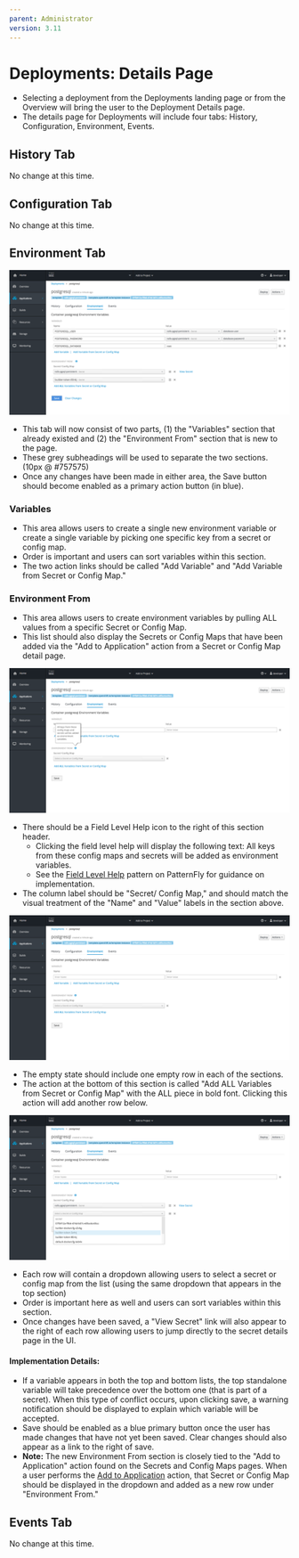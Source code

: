 ```yaml
---
parent: Administrator
version: 3.11
---
```


# Deployments: Details Page

- Selecting a deployment from the Deployments landing page or from the Overview will bring the user to the Deployment Details page.
- The details page for Deployments will include four tabs: History, Configuration, Environment, Events.

## History Tab
No change at this time.

## Configuration Tab
No change at this time.

## Environment Tab
 ![template](img/v2-EnvVar-05.png)
- This tab will now consist of two parts, (1) the "Variables" section that already existed and (2) the "Environment From" section that is new to the page.
- These grey subheadings will be used to separate the two sections. (10px @ #757575)
- Once any changes have been made in either area, the Save button should become enabled as a primary action button (in blue).

### Variables
- This area allows users to create a single new environment variable or create a single variable by picking one specific key from a secret or config map.
- Order is important and users can sort variables within this section.
- The two action links should be called "Add Variable" and "Add Variable from Secret or Config Map."

### Environment From
- This area allows users to create environment variables by pulling ALL values from a specific Secret or Config Map.
- This list should also display the Secrets or Config Maps that have been added via the "Add to Application" action from a Secret or Config Map detail page.

![template](img/v2-EnvVar-help.png)
- There should be a Field Level Help icon to the right of this section header.
  - Clicking the field level help will display the following text: All keys from these config maps and secrets will be added as environment variables.
  - See the [Field Level Help](http://www.patternfly.org/pattern-library/forms-and-controls/field-level-help/) pattern on PatternFly for guidance on implementation.
- The column label should be "Secret/ Config Map," and should match the visual treatment of the "Name" and "Value" labels in the section above.

![template](img/v2-EnvVar-empty.png)
- The empty state should include one empty row in each of the sections.
- The action at the bottom of this section is called "Add ALL Variables from Secret or Config Map" with the ALL piece in bold font. Clicking this action will add another row below.

![template](img/v2-EnvVar-drop.png)
- Each row will contain a dropdown allowing users to select a secret or config map from the list (using the same dropdown that appears in the top section)
- Order is important here as well and users can sort variables within this section.
- Once changes have been saved, a "View Secret" link will also appear to the right of each row allowing users to jump directly to the secret details page in the UI.

#### Implementation Details:
- If a variable appears in both the top and bottom lists, the top standalone variable will take precedence over the bottom one (that is part of a secret). When this type of conflict occurs, upon clicking save, a warning notification should be displayed to explain which variable will be accepted.  
- Save should be enabled as a blue primary button once the user has made changes that have not yet been saved. Clear changes should also appear as a link to the right of save.
- **Note:** The new Environment From section is closely tied to the "Add to Application" action found on the Secrets and Config Maps pages. When a user performs the [Add to Application](./add-to-application.md) action, that Secret or Config Map should be displayed in the dropdown and added as a new row under "Environment From."

## Events Tab
No change at this time.
